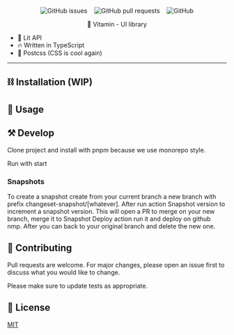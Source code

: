 <p align="center">
  <img style="display: inline; margin: 0 6px" alt="GitHub issues" src="https://img.shields.io/github/issues/websublime/vitamin?style=flat-square">
  <img style="display: inline; margin: 0 6px" alt="GitHub pull requests" src="https://img.shields.io/github/issues-pr/websublime/vitamin?style=flat-square">
  <img style="display: inline; margin: 0 6px" alt="GitHub" src="https://img.shields.io/github/license/websublime/vitamin?style=flat-square">
</p>


<p align="center">💊 Vitamin - UI library</p>

* 💪 Lit API
* 🔥 Written in TypeScript
* 🎨 Postcss (CSS is cool again)
-----

## ⛓ Installation (WIP)


## 🧮 Usage


## ⚒ Develop

Clone project and install with pnpm because we use monorepo style.

Run with start

### Snapshots

To create a snapshot create from your current branch a new branch with prefix changeset-snapshot/[whatever]. After run action
Snapshot version to increment a snapshot version. This will open a PR to merge on your new branch, merge it to Snapshot Deploy action run it
and deploy on github nmp. After you can back to your original branch and delete the new one.

## 🦾 Contributing
Pull requests are welcome. For major changes, please open an issue first to discuss what you would like to change.

Please make sure to update tests as appropriate.

## 📝 License
[MIT](https://choosealicense.com/licenses/mit/)
